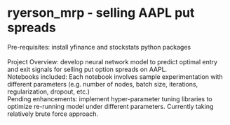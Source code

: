 # ryerson_mrp - selling AAPL put spreads

Pre-requisites: install yfinance and stockstats python packages <br>
<br>
Project Overview: develop neural network model to predict optimal entry and exit signals for selling put option spreads on AAPL.
<br>
Notebooks included: Each notebook involves sample experimentation with different parameters (e.g. number of nodes, batch size, iterations, regularization, dropout, etc.)
<br>
Pending enhancements: implement hyper-parameter tuning libraries to optimize re-running model under different parameters. Currently taking relatively brute force approach.



